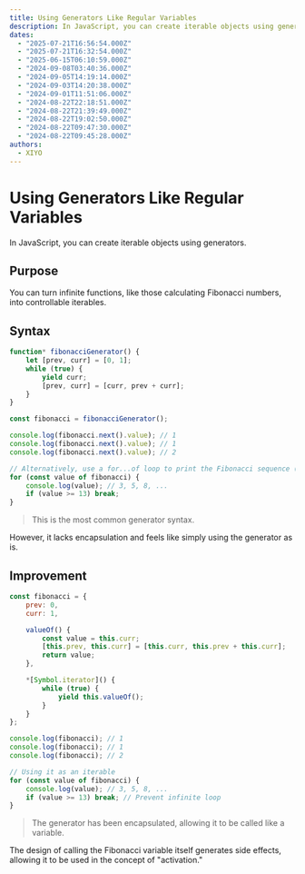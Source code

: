 ```yaml
---
title: Using Generators Like Regular Variables
description: In JavaScript, you can create iterable objects using generators.
dates:
  - "2025-07-21T16:56:54.000Z"
  - "2025-07-21T16:32:54.000Z"
  - "2025-06-15T06:10:59.000Z"
  - "2024-09-08T03:40:36.000Z"
  - "2024-09-05T14:19:14.000Z"
  - "2024-09-03T14:20:38.000Z"
  - "2024-09-01T11:51:06.000Z"
  - "2024-08-22T22:18:51.000Z"
  - "2024-08-22T21:39:49.000Z"
  - "2024-08-22T19:02:50.000Z"
  - "2024-08-22T09:47:30.000Z"
  - "2024-08-22T09:45:28.000Z"
authors:
  - XIYO
---
```

# Using Generators Like Regular Variables

In JavaScript, you can create iterable objects using generators.

## Purpose

You can turn infinite functions, like those calculating Fibonacci numbers, into controllable iterables.

## Syntax

```javascript
function* fibonacciGenerator() {
    let [prev, curr] = [0, 1];
    while (true) {
        yield curr;
        [prev, curr] = [curr, prev + curr];
    }
}

const fibonacci = fibonacciGenerator();

console.log(fibonacci.next().value); // 1
console.log(fibonacci.next().value); // 1
console.log(fibonacci.next().value); // 2

// Alternatively, use a for...of loop to print the Fibonacci sequence (note: termination condition is needed)
for (const value of fibonacci) {
    console.log(value); // 3, 5, 8, ...
    if (value >= 13) break;
}
```

> This is the most common generator syntax.

However, it lacks encapsulation and feels like simply using the generator as is.

## Improvement

```javascript
const fibonacci = {
    prev: 0,
    curr: 1,

    valueOf() {
        const value = this.curr;
        [this.prev, this.curr] = [this.curr, this.prev + this.curr];
        return value;
    },

    *[Symbol.iterator]() {
        while (true) {
            yield this.valueOf();
        }
    }
};

console.log(fibonacci); // 1
console.log(fibonacci); // 1
console.log(fibonacci); // 2

// Using it as an iterable
for (const value of fibonacci) {
    console.log(value); // 3, 5, 8, ...
    if (value >= 13) break; // Prevent infinite loop
}
```

> The generator has been encapsulated, allowing it to be called like a variable.

The design of calling the Fibonacci variable itself generates side effects, allowing it to be used in the concept of "activation."

